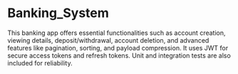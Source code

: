 # Banking_System
This banking app offers essential functionalities such as account creation, viewing details, deposit/withdrawal, account deletion, and advanced features like pagination, sorting, and payload compression. It uses JWT for secure access tokens and refresh tokens. Unit and integration tests are also included for reliability.
